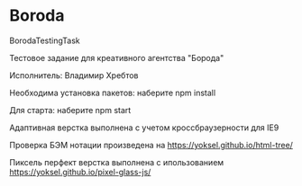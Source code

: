 # Boroda
BorodaTestingTask


Тестовое задание для креативного агентства "Борода"

Исполнитель: Владимир Хребтов

Необходима установка пакетов: наберите npm install

Для старта: наберите npm start

Адаптивная верстка выполнена с учетом кроссбраузерности для IE9

Проверка БЭМ нотации произведена на https://yoksel.github.io/html-tree/

Пиксель перфект верстка выполнена с ипользованием https://yoksel.github.io/pixel-glass-js/
